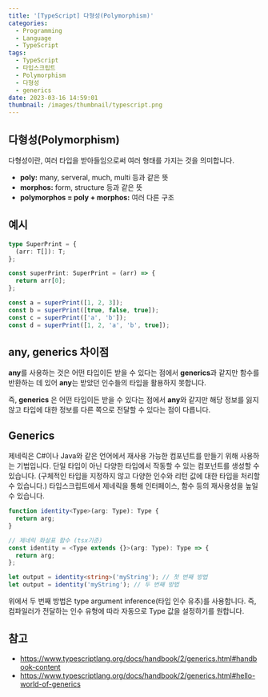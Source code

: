 ```yaml
---
title: '[TypeScript] 다형성(Polymorphism)'
categories:
  - Programming
  - Language
  - TypeScript
tags:
  - TypeScript
  - 타입스크립트
  - Polymorphism
  - 다형성
  - generics
date: 2023-03-16 14:59:01
thumbnail: /images/thumbnail/typescript.png
---
```


## 다형성(Polymorphism)

다형성이란, 여러 타입을 받아들임으로써 여러 형태를 가지는 것을 의미합니다.

- **poly:** many, serveral, much, multi 등과 같은 뜻
- **morphos:** form, structure 등과 같은 뜻
- **polymorphos = poly + morphos:** 여러 다른 구조

## 예시

```ts
type SuperPrint = {
  (arr: T[]): T;
};

const superPrint: SuperPrint = (arr) => {
  return arr[0];
};

const a = superPrint([1, 2, 3]);
const b = superPrint([true, false, true]);
const c = superPrint(['a', 'b']);
const d = superPrint([1, 2, 'a', 'b', true]);
```

## any, generics 차이점

**any**를 사용하는 것은 어떤 타입이든 받을 수 있다는 점에서 **generics**과 같지만 함수를 반환하는 데 있어 **any**는 받았던 인수들의 타입을 활용하지 못합니다.

즉, **generics** 은 어떤 타입이든 받을 수 있다는 점에서 **any**와 같지만 해당 정보를 잃지 않고 타입에 대한 정보를 다른 쪽으로 전달할 수 있다는 점이 다릅니다.

## Generics

제네릭은 C#이나 Java와 같은 언어에서 재사용 가능한 컴포넌트를 만들기 위해 사용하는 기법입니다. 단일 타입이 아닌 다양한 타입에서 작동할 수 있는 컴포넌트를 생성할 수 있습니다.
(구체적인 타입을 지정하지 않고 다양한 인수와 리턴 값에 대한 타입을 처리할 수 있습니다.)
타입스크립트에서 제네릭을 통해 인터페이스, 함수 등의 재사용성을 높일 수 있습니다.

```ts
function identity<Type>(arg: Type): Type {
  return arg;
}

// 제네릭 화살표 함수 (tsx기준)
const identity = <Type extends {}>(arg: Type): Type => {
  return arg;
};

let output = identity<string>('myString'); // 첫 번째 방법
let output = identity('myString'); // 두 번째 방법
```

위에서 두 번째 방법은 type argument inference(타입 인수 유추)를 사용합니다. 즉, 컴파일러가 전달하는 인수 유형에 따라 자동으로 Type 값을 설정하기를 원합니다.

## 참고

- https://www.typescriptlang.org/docs/handbook/2/generics.html#handbook-content
- https://www.typescriptlang.org/docs/handbook/2/generics.html#hello-world-of-generics
